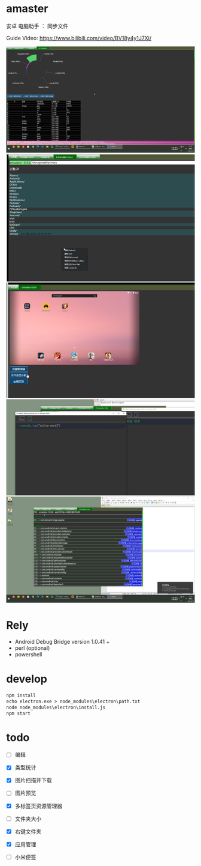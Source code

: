 # amaster
安卓 电脑助手 ： 同步文件

Guide Video: https://www.bilibili.com/video/BV18y4y1J7Xi/

![image](./res/1.jpg)
![image](./res/2.png)
![image](./res/3.png)
![image](./res/4.png)
![image](./res/6.jpg)


# Rely 
+ Android Debug Bridge version 1.0.41 + 
+ perl (optional)
+ powershell

# develop 
```
npm install
echo electron.exe > node_modules\electron\path.txt
node node_modules\electron\install.js
npm start
```


# todo
- [ ]  编辑
- [x] 类型统计
- [x] 图片扫描并下载
- [ ] 图片预览
- [x] 多标签页资源管理器
- [ ] 文件夹大小
- [x] 右键文件夹
- [x] 应用管理
- [ ] 小米便签

